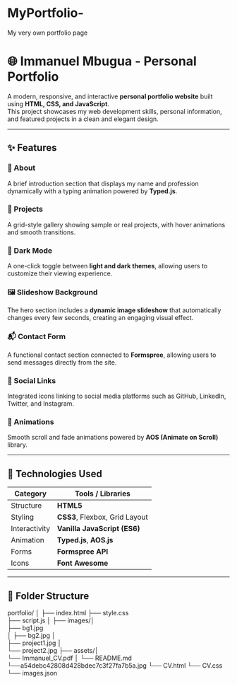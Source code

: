 # MyPortfolio-
My very own portfolio page 
# 🌐 Immanuel Mbugua - Personal Portfolio

A modern, responsive, and interactive **personal portfolio website** built using **HTML, CSS, and JavaScript**.  
This project showcases my web development skills, personal information, and featured projects in a clean and elegant design.

---

## ✨ Features

### 🧠 About
A brief introduction section that displays my name and profession dynamically with a typing animation powered by **Typed.js**.

### 💼 Projects
A grid-style gallery showing sample or real projects, with hover animations and smooth transitions.

### 🌙 Dark Mode
A one-click toggle between **light and dark themes**, allowing users to customize their viewing experience.

### 🖼️ Slideshow Background
The hero section includes a **dynamic image slideshow** that automatically changes every few seconds, creating an engaging visual effect.

### 📬 Contact Form
A functional contact section connected to **Formspree**, allowing users to send messages directly from the site.

### 🔗 Social Links
Integrated icons linking to social media platforms such as GitHub, LinkedIn, Twitter, and Instagram.

### 🎨 Animations
Smooth scroll and fade animations powered by **AOS (Animate on Scroll)** library.

---

## 🧩 Technologies Used

| Category | Tools / Libraries |
|-----------|-------------------|
| Structure | **HTML5** |
| Styling | **CSS3**, Flexbox, Grid Layout |
| Interactivity | **Vanilla JavaScript (ES6)** |
| Animation | **Typed.js**, **AOS.js** |
| Forms | **Formspree API** |
| Icons | **Font Awesome** |

---

## 📂 Folder Structure
portfolio/
│ 
├── index.html 
├── style.css   
├── script.js 
│
├── images/│  
            ├── bg1.jpg    
│ 
            ├── bg2.jpg 
│  
            ├── project1.jpg 
│  
            └── project2.jpg 
├── assets/│   
            └── Immanuel_CV.pdf
│ 
└── README.md 
└──a54debc42808d428bdec7c3f27fa7b5a.jpg
└── CV.html
└── CV.css
└── images.json
